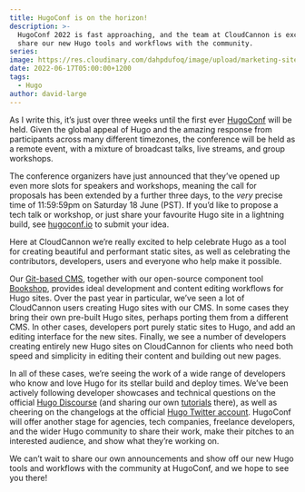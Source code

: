 ```yaml
---
title: HugoConf is on the horizon!
description: >-
  HugoConf 2022 is fast approaching, and the team at CloudCannon is excited to
  share our new Hugo tools and workflows with the community.
series:
image: https://res.cloudinary.com/dahpdufoq/image/upload/marketing-site/hugoconf.jpg
date: 2022-06-17T05:00:00+1200
tags:
  - Hugo
author: david-large
---
```

As I write this, it’s just over three weeks until the first ever [HugoConf](https://hugoconf.io) will be held. Given the global appeal of Hugo and the amazing response from participants across many different timezones, the conference will be held as a remote event, with a mixture of broadcast talks, live streams, and group workshops.

The conference organizers have just announced that they’ve opened up even more slots for speakers and workshops, meaning the call for proposals has been extended by a further three days, to the *very* precise time of 11:59:59pm on Saturday 18 June (PST). If you’d like to propose a tech talk or workshop, or just share your favourite Hugo site in a lightning build, see [hugoconf.io](https://hugoconf.io) to submit your idea.

Here at CloudCannon we’re really excited to help celebrate Hugo as a tool for creating beautiful and performant static sites, as well as celebrating the contributors, developers, users and everyone who help make it possible.

Our [Git-based CMS](https://cloudcannon.com/git-cms/), together with our open-source component tool [Bookshop](https://github.com/CloudCannon/bookshop), provides ideal development and content editing workflows for Hugo sites. Over the past year in particular, we’ve seen a lot of CloudCannon users creating Hugo sites with our CMS. In some cases they bring their own pre-built Hugo sites, perhaps porting them from a different CMS. In other cases, developers port purely static sites to Hugo, and add an editing interface for the new sites. Finally, we see a number of developers creating entirely new Hugo sites on CloudCannon for clients who need both speed and simplicity in editing their content and building out new pages.

In all of these cases, we’re seeing the work of a wide range of developers who know and love Hugo for its stellar build and deploy times. We’ve been actively following developer showcases and technical questions on the official [Hugo Discourse](https://discourse.gohugo.io/) (and sharing our own [tutorials](https://cloudcannon.com/community/learn/) there), as well as cheering on the changelogs at the official [Hugo Twitter account](https://twitter.com/GoHugoIO). HugoConf will offer another stage for agencies, tech companies, freelance developers, and the wider Hugo community to share their work, make their pitches to an interested audience, and show what they’re working on.

We can’t wait to share our own announcements and show off our new Hugo tools and workflows with the community at HugoConf, and we hope to see you there\!
